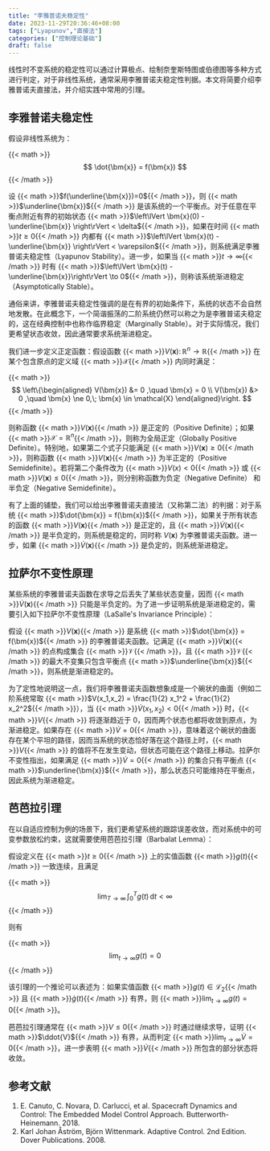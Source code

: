 ```yaml
---
title: "李雅普诺夫稳定性"
date: 2023-11-29T20:36:46+08:00
tags: ["Lyapunov","直接法"]
categories: ["控制理论基础"]
draft: false
---
```


线性时不变系统的稳定性可以通过计算极点、绘制奈奎斯特图或伯德图等多种方式进行判定，对于非线性系统，通常采用李雅普诺夫稳定性判据。本文将简要介绍李雅普诺夫直接法，并介绍实践中常用的引理。

<!--more-->

## 李雅普诺夫稳定性

假设非线性系统为：

{{< math >}}$$
\dot{\bm{x}} = f(\bm{x})
$${{< /math >}}

设 {{< math >}}$f(\underline{\bm{x}})=0${{< /math >}}，则 {{< math >}}$\underline{\bm{x}}${{< /math >}} 是该系统的一个平衡点。对于任意在平衡点附近有界的初始状态 {{< math >}}$\left\lVert \bm{x}(0) - \underline{\bm{x}} \right\rVert < \delta${{< /math >}}，如果在时间 {{< math >}}$t \ge 0${{< /math >}} 内都有 {{< math >}}$\left\lVert \bm{x}(t) - \underline{\bm{x}} \right\rVert < \varepsilon${{< /math >}}，则系统满足李雅普诺夫稳定性（Lyapunov Stability）。进一步，如果当 {{< math >}}$t \to \infty${{< /math >}} 时有 {{< math >}}$\left\lVert \bm{x}(t) - \underline{\bm{x}}\right\rVert \to 0${{< /math >}}，则称该系统渐进稳定（Asymptotically Stable）。

通俗来讲，李雅普诺夫稳定性强调的是在有界的初始条件下，系统的状态不会自然地发散。在此概念下，一个简谐振荡的二阶系统仍然可以称之为是李雅普诺夫稳定的，这在经典控制中也称作临界稳定（Marginally Stable）。对于实际情况，我们更希望状态收敛，因此通常要求系统渐进稳定。

我们进一步定义正定函数：假设函数 {{< math >}}$V(\bm{x}):\, \mathbb{R}^n \to \mathbb{R}${{< /math >}} 在某个包含原点的定义域 {{< math >}}$\mathcal{X}${{< /math >}} 内同时满足：

{{< math >}}$$
\left\{\begin{aligned}
    V(\bm{x}) &= 0 ,\quad \bm{x} = 0 \\
    V(\bm{x}) &> 0 ,\quad \bm{x} \ne 0,\; \bm{x} \in \mathcal{X}
\end{aligned}\right.
$${{< /math >}}

则称函数 {{< math >}}$V(\bm{x})${{< /math >}} 是正定的（Positive Definite）；如果 {{< math >}}$\mathcal{X} = \mathbb{R}^n${{< /math >}}，则称为全局正定（Globally Positive Definite）。特别地，如果第二个式子只能满足 {{< math >}}$V(\bm{x}) \ge 0${{< /math >}}，则称函数 {{< math >}}$V(\bm{x})${{< /math >}} 为半正定的（Positive Semidefinite）。若将第二个条件改为 {{< math >}}$V(x)<0${{< /math >}} 或 {{< math >}}$V(\bm{x}) \le 0${{< /math >}}，则分别称函数为负定（Negative Definite） 和半负定（Negative Semidefinite）。

有了上面的铺垫，我们可以给出李雅普诺夫直接法（又称第二法）的判据：对于系统 {{< math >}}$\dot{\bm{x}} = f(\bm{x})${{< /math >}}，如果关于所有状态的函数 {{< math >}}$V(\bm{x})${{< /math >}} 是正定的，且 {{< math >}}$\dot{V}(\bm{x})${{< /math >}} 是半负定的，则系统是稳定的，同时称 $V(\bm{x})$ 为李雅普诺夫函数。进一步，如果 {{< math >}}$\dot{V}(\bm{x})${{< /math >}} 是负定的，则系统渐进稳定。


## 拉萨尔不变性原理

某些系统的李雅普诺夫函数在求导之后丢失了某些状态变量，因而 {{< math >}}$\dot{V}(\bm{x})${{< /math >}} 只能是半负定的。为了进一步证明系统是渐进稳定的，需要引入如下拉萨尔不变性原理（LaSalle's Invariance Principle）：

假设 {{< math >}}$V(\bm{x})${{< /math >}} 是系统 {{< math >}}$\dot{\bm{x}} = f(\bm{x})${{< /math >}} 的李雅普诺夫函数。记满足 {{< math >}}$\dot{V}(\bm{x})${{< /math >}} 的点构成集合 {{< math >}}$\mathcal{V}${{< /math >}}，且 {{< math >}}$\mathcal{V}${{< /math >}} 的最大不变集只包含平衡点 {{< math >}}$\underline{\bm{x}}${{< /math >}}，则系统是渐进稳定的。

为了定性地说明这一点，我们将李雅普诺夫函数想象成是一个碗状的曲面（例如二阶系统常取 {{< math >}}$V(x_1,x_2) = \frac{1}{2} x_1^2 + \frac{1}{2} x_2^2${{< /math >}}），当 {{< math >}}$\dot{V}(x_1,x_2) < 0${{< /math >}} 时，{{< math >}}$V${{< /math >}} 将逐渐趋近于 $0$，因而两个状态也都将收敛到原点，为渐进稳定。如果存在 {{< math >}}$\dot{V}=0${{< /math >}}，意味着这个碗状的曲面存在某个平坦的路径，因而当系统的状态恰好落在这个路径上时，{{< math >}}$V${{< /math >}} 的值将不在发生变动，但状态可能在这个路径上移动。拉萨尔不变性指出，如果满足 {{< math >}}$\dot{V}=0${{< /math >}} 的集合只有平衡点 {{< math >}}$\underline{\bm{x}}${{< /math >}}，那么状态只可能维持在平衡点，因此系统为渐进稳定。


## 芭芭拉引理

在以自适应控制为例的场景下，我们更希望系统的跟踪误差收敛，而对系统中的可变参数放松约束，这就需要使用芭芭拉引理（Barbalat Lemma）：

假设定义在 {{< math >}}$t\ge 0${{< /math >}} 上的实值函数 {{< math >}}$g(t)${{< /math >}} 一致连续，且满足

{{< math >}}$$
\lim_{T \to \infty} \,\int_0^T g(t) \,\mathrm{d}t < \infty
$${{< /math >}}

则有

{{< math >}}$$
\lim_{t \to \infty} g(t) = 0
$${{< /math >}}

该引理的一个推论可以表述为：如果实值函数 {{< math >}}$g(t) \in \mathcal{L}_2${{< /math >}} 且 {{< math >}}$\dot{g}(t)${{< /math >}} 有界，则 {{< math >}}$\lim_{t \to \infty} g(t) = 0${{< /math >}}。


芭芭拉引理通常在 {{< math >}}$V \le 0${{< /math >}} 时通过继续求导，证明 {{< math >}}$\ddot{V}${{< /math >}} 有界，从而判定 {{< math >}}$\lim_{t \to \infty} \dot{V} = 0${{< /math >}}，进一步表明 {{< math >}}$\dot{V}${{< /math >}} 所包含的部分状态将收敛。

## 参考文献

1. E. Canuto, C. Novara, D. Carlucci, et al. Spacecraft Dynamics and Control: The Embedded Model Control Approach. Butterworth-Heinemann. 2018.
2. Karl Johan Åström, Björn Wittenmark. Adaptive Control. 2nd Edition. Dover Publications. 2008.
